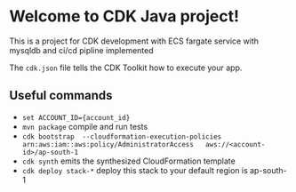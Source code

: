 # Welcome to CDK Java project!

This is a project for CDK development with ECS fargate service with mysqldb and ci/cd pipline implemented

The `cdk.json` file tells the CDK Toolkit how to execute your app.

## Useful commands

 * `set ACCOUNT_ID={account_id}`
 * `mvn package`     compile and run tests
 * `cdk bootstrap  --cloudformation-execution-policies arn:aws:iam::aws:policy/AdministratorAccess   aws://<account-id>/ap-south-1`
 * `cdk synth`       emits the synthesized CloudFormation template
 * `cdk deploy stack-*`      deploy this stack to your default region is ap-south-1
 

